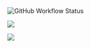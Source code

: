 <img alt="GitHub Workflow Status" src="https://img.shields.io/github/workflow/status/joshleblanc/stimulus-sc2overwatch/Ruby">

<a href="https://codeclimate.com/github/joshleblanc/stimulus-sc2overwatch/maintainability"><img src="https://api.codeclimate.com/v1/badges/ab1d8d305c32b6f1b12e/maintainability" /></a>

<a href="https://codeclimate.com/github/codeclimate/codeclimate/test_coverage"><img src="https://api.codeclimate.com/v1/badges/a99a88d28ad37a79dbf6/test_coverage" /></a>
